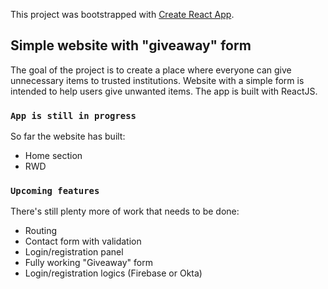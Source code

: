 This project was bootstrapped with [Create React App](https://github.com/facebook/create-react-app).

## Simple website with "giveaway" form

The goal of the project is to create a place where everyone can give unnecessary items to trusted institutions. Website with a simple form is intended to help users give unwanted items. The app is built with ReactJS.

### `App is still in progress`

So far the website has built:
- Home section
- RWD

### `Upcoming features`

There's still plenty more of work that needs to be done:
- Routing
- Contact form with validation
- Login/registration panel
- Fully working "Giveaway" form
- Login/registration logics (Firebase or Okta)